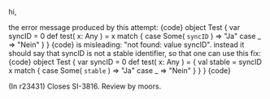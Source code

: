 hi,

the error message produced by this attempt:
{code}
object Test {
   var syncID = 0
   def test( x: Any ) = x match {
      case Some( `syncID` ) => "Ja"
      case _ => "Nein"
   }
}
{code}
is misleading: "not found: value syncID". instead it should say that syncID is not a stable identifier, so that one can use this fix:
{code}
object Test {
   var syncID = 0
   def test( x: Any ) = {
      val stable = syncID
      x match {
         case Some( `stable` ) => "Ja"
         case _ => "Nein"
      }
   }
}
{code}

(In r23431) Closes SI-3816. Review by moors.
